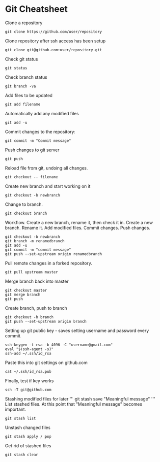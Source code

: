 Git Cheatsheet
==============

Clone a repository
```
git clone https://github.com/user/repository
```

Clone repository after ssh access has been setup
```
git clone git@github.com:user/repository.git
```
Check git status
```
git status
```

Check branch status
```
git branch -va
```

Add files to be updated
```
git add filename
```

Automatically add any modified files
```
git add -u
```

Commit changes to the repository:
```
git commit -m "Commit message"
```

Push changes to git server
```
git push
```

Reload file from git, undoing all changes.
```
git checkout -- filename
```

Create new branch and start working on it
```
git checkout -b newbranch
```
Change to branch.
```
git checkout branch
```
Workflow. Create a new branch, rename it, then check it in.
Create a new branch. Rename it. Add modified files. Commit changes. Push changes.
```
git checkout -b newbranch
git branch -m renamedbranch
git add -u
git commit -m "commit message"
git push --set-upstream origin renamedbranch
```
Pull remote changes in a forked repository.
```
git pull upstream master
```
Merge branch back into master
```
git checkout master
git merge branch
git push
```
Create branch, push to branch
```
git checkout -b branch
git push --set-upstream origin branch
```
Setting up git public key - saves setting username and password every commit.
```
ssh-keygen -t rsa -b 4096 -C "username@gmail.com"
eval "$(ssh-agent -s)"
ssh-add ~/.ssh/id_rsa
```
Paste this into git settings on github.com
```
cat ~/.ssh/id_rsa.pub 
```
Finally, test if key works
```
ssh -T git@github.com
```
Stashing modified files for later
'''
git stash save "Meaningful message"
'''
List stashed files. At this point that "Meaningful message" becomes important.
```
git stash list
```
Unstash changed files
```
git stash apply / pop
```
Get rid of stashed files
```
git stash clear
```
